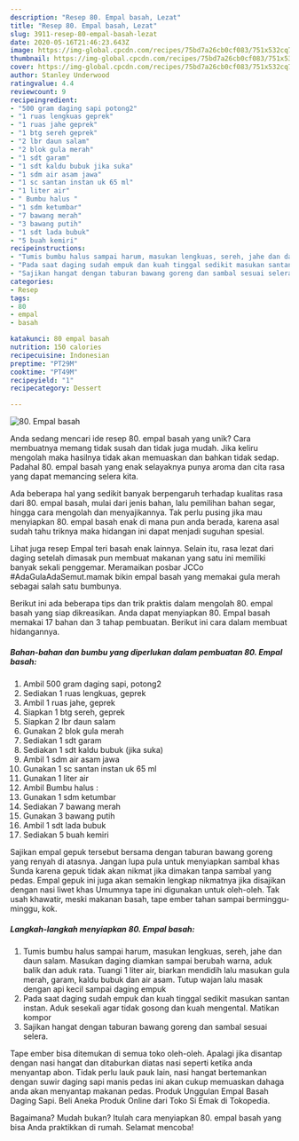```yaml
---
description: "Resep 80. Empal basah, Lezat"
title: "Resep 80. Empal basah, Lezat"
slug: 3911-resep-80-empal-basah-lezat
date: 2020-05-16T21:46:23.643Z
image: https://img-global.cpcdn.com/recipes/75bd7a26cb0cf083/751x532cq70/80-empal-basah-foto-resep-utama.jpg
thumbnail: https://img-global.cpcdn.com/recipes/75bd7a26cb0cf083/751x532cq70/80-empal-basah-foto-resep-utama.jpg
cover: https://img-global.cpcdn.com/recipes/75bd7a26cb0cf083/751x532cq70/80-empal-basah-foto-resep-utama.jpg
author: Stanley Underwood
ratingvalue: 4.4
reviewcount: 9
recipeingredient:
- "500 gram daging sapi potong2"
- "1 ruas lengkuas geprek"
- "1 ruas jahe geprek"
- "1 btg sereh geprek"
- "2 lbr daun salam"
- "2 blok gula merah"
- "1 sdt garam"
- "1 sdt kaldu bubuk jika suka"
- "1 sdm air asam jawa"
- "1 sc santan instan uk 65 ml"
- "1 liter air"
- " Bumbu halus "
- "1 sdm ketumbar"
- "7 bawang merah"
- "3 bawang putih"
- "1 sdt lada bubuk"
- "5 buah kemiri"
recipeinstructions:
- "Tumis bumbu halus sampai harum, masukan lengkuas, sereh, jahe dan daun salam. Masukan daging diamkan sampai berubah warna, aduk balik dan aduk rata. Tuangi 1 liter air, biarkan mendidih lalu masukan gula merah, garam, kaldu bubuk dan air asam. Tutup wajan lalu masak dengan api kecil sampai daging empuk"
- "Pada saat daging sudah empuk dan kuah tinggal sedikit masukan santan instan. Aduk sesekali agar tidak gosong dan kuah mengental. Matikan kompor"
- "Sajikan hangat dengan taburan bawang goreng dan sambal sesuai selera."
categories:
- Resep
tags:
- 80
- empal
- basah

katakunci: 80 empal basah 
nutrition: 150 calories
recipecuisine: Indonesian
preptime: "PT29M"
cooktime: "PT49M"
recipeyield: "1"
recipecategory: Dessert

---
```



![80. Empal basah](https://img-global.cpcdn.com/recipes/75bd7a26cb0cf083/751x532cq70/80-empal-basah-foto-resep-utama.jpg)

Anda sedang mencari ide resep 80. empal basah yang unik? Cara membuatnya memang tidak susah dan tidak juga mudah. Jika keliru mengolah maka hasilnya tidak akan memuaskan dan bahkan tidak sedap. Padahal 80. empal basah yang enak selayaknya punya aroma dan cita rasa yang dapat memancing selera kita.

Ada beberapa hal yang sedikit banyak berpengaruh terhadap kualitas rasa dari 80. empal basah, mulai dari jenis bahan, lalu pemilihan bahan segar, hingga cara mengolah dan menyajikannya. Tak perlu pusing jika mau menyiapkan 80. empal basah enak di mana pun anda berada, karena asal sudah tahu triknya maka hidangan ini dapat menjadi suguhan spesial.

Lihat juga resep Empal teri basah enak lainnya. Selain itu, rasa lezat dari daging setelah dimasak pun membuat makanan yang satu ini memiliki banyak sekali penggemar. Meramaikan posbar JCCo #AdaGulaAdaSemut.mamak bikin empal basah yang memakai gula merah sebagai salah satu bumbunya.


Berikut ini ada beberapa tips dan trik praktis dalam mengolah 80. empal basah yang siap dikreasikan. Anda dapat menyiapkan 80. Empal basah memakai 17 bahan dan 3 tahap pembuatan. Berikut ini cara dalam membuat hidangannya.

<!--inarticleads1-->

##### Bahan-bahan dan bumbu yang diperlukan dalam pembuatan 80. Empal basah:

1. Ambil 500 gram daging sapi, potong2
1. Sediakan 1 ruas lengkuas, geprek
1. Ambil 1 ruas jahe, geprek
1. Siapkan 1 btg sereh, geprek
1. Siapkan 2 lbr daun salam
1. Gunakan 2 blok gula merah
1. Sediakan 1 sdt garam
1. Sediakan 1 sdt kaldu bubuk (jika suka)
1. Ambil 1 sdm air asam jawa
1. Gunakan 1 sc santan instan uk 65 ml
1. Gunakan 1 liter air
1. Ambil  Bumbu halus :
1. Gunakan 1 sdm ketumbar
1. Sediakan 7 bawang merah
1. Gunakan 3 bawang putih
1. Ambil 1 sdt lada bubuk
1. Sediakan 5 buah kemiri


Sajikan empal gepuk tersebut bersama dengan taburan bawang goreng yang renyah di atasnya. Jangan lupa pula untuk menyiapkan sambal khas Sunda karena gepuk tidak akan nikmat jika dimakan tanpa sambal yang pedas. Empal gepuk ini juga akan semakin lengkap nikmatnya jika disajikan dengan nasi liwet khas Umumnya tape ini digunakan untuk oleh-oleh. Tak usah khawatir, meski makanan basah, tape ember tahan sampai berminggu-minggu, kok. 

<!--inarticleads2-->

##### Langkah-langkah menyiapkan 80. Empal basah:

1. Tumis bumbu halus sampai harum, masukan lengkuas, sereh, jahe dan daun salam. Masukan daging diamkan sampai berubah warna, aduk balik dan aduk rata. Tuangi 1 liter air, biarkan mendidih lalu masukan gula merah, garam, kaldu bubuk dan air asam. Tutup wajan lalu masak dengan api kecil sampai daging empuk
1. Pada saat daging sudah empuk dan kuah tinggal sedikit masukan santan instan. Aduk sesekali agar tidak gosong dan kuah mengental. Matikan kompor
1. Sajikan hangat dengan taburan bawang goreng dan sambal sesuai selera.


Tape ember bisa ditemukan di semua toko oleh-oleh. Apalagi jika disantap dengan nasi hangat dan ditaburkan diatas nasi seperti ketika anda menyantap abon. Tidak perlu lauk pauk lain, nasi hangat bertemankan dengan suwir daging sapi manis pedas ini akan cukup memuaskan dahaga anda akan menyantap makanan pedas. Produk Unggulan Empal Basah Daging Sapi. Beli Aneka Produk Online dari Toko Si Emak di Tokopedia. 

Bagaimana? Mudah bukan? Itulah cara menyiapkan 80. empal basah yang bisa Anda praktikkan di rumah. Selamat mencoba!
